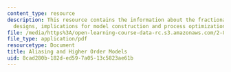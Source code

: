 ```yaml
---
content_type: resource
description: This resource contains the information about the fractional factorial
  designs, implications for model construction and process optimization using DOE.
file: /media/https%3A/open-learning-course-data-rc.s3.amazonaws.com/2-830j-control-of-manufacturing-processes-sma-6303-spring-2008/8cad280b182ded597a0513c5823ae61b_lecture14.pdf
file_type: application/pdf
resourcetype: Document
title: Aliasing and Higher Order Models
uid: 8cad280b-182d-ed59-7a05-13c5823ae61b
---
```

